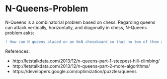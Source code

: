 # N-Queens-Problem


N-Queens is a combinatorial problem based on chess. Regarding queens can attack vertically, horizontally, and diagonally in chess, N-Queens problem asks:

```diff
! How can N queens placed on an NxN chessboard so that no two of them attacks each other?
```

References:
<ul>
  <li>http://letstalkdata.com/2013/12/n-queens-part-1-steepest-hill-climbing/</li>
  <li>http://letstalkdata.com/2013/12/n-queens-part-2-more-algorithms/</li>
  <li>https://developers.google.com/optimization/puzzles/queens</li>
</ul>
